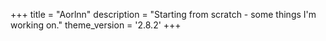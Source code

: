 +++
title = "Aorlnn"
description = "Starting from scratch - some things I'm working on."
theme_version = '2.8.2'
+++
